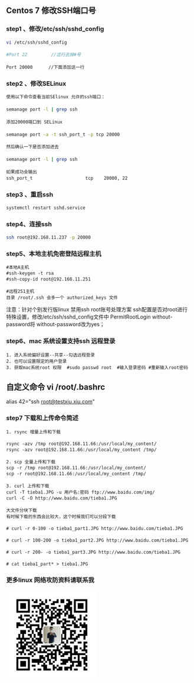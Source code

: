 
## Centos 7 修改SSH端口号

### step1 、修改/etc/ssh/sshd_config
```bash
vi /etc/ssh/sshd_config

#Port 22         //这行去掉#号

Port 20000      //下面添加这一行

```

### step2 、修改SELinux

```bash
使用以下命令查看当前SElinux 允许的ssh端口：

semanage port -l | grep ssh

添加20000端口到 SELinux

semanage port -a -t ssh_port_t -p tcp 20000

然后确认一下是否添加进去

semanage port -l | grep ssh

如果成功会输出
ssh_port_t                    tcp    20000, 22

```

### step3 、重启ssh
```bash
systemctl restart sshd.service

```
### step4、连接ssh
```bash
ssh root@192.168.11.237 -p 20000
```

### step5、本地主机免密登陆远程主机
    #本地A主机
    #ssh-keygen -t rsa
    #ssh-copy-id root@192.168.11.251

    #远程251主机
    目录 /root/.ssh 会多一个 authorized_keys 文件

注意：针对个别发行版linux 禁用ssh root账号处理方案
ssh配置是否对root进行特殊设置，修改/etc/ssh/sshd_config文件中
PermitRootLogin without-password将 without-password改为yes；

### step6、mac 系统设置支持ssh 远程登录
    1. 进入系统偏好设置--共享--勾选远程登录
    2. 也可以设置限定的用户登录
    3. 获取mac系统root 权限  #sudo passwd root  #输入登录密码 #重新输入root密码

## 自定义命令 vi /root/.bashrc

alias 42="ssh root@testxiu.xiu.com"


### step7 下载和上传命令简述
    1. rsync 增量上传和下载

    rsync -azv /tmp root@192.168.11.66:/usr/local/my_content/
    rsync -azv root@192.168.11.66:/usr/local/my_content /tmp/

    2. scp 全量上传和下载
    scp -r /tmp root@192.168.11.66:/usr/local/my_content/
    scp -r root@192.168.11.66:/usr/local/my_content /tmp/

    3. curl 上传和下载
    curl -T tieba1.JPG -u 用户名:密码 ftp://www.baidu.com/img/ 
    curl -C -O http://www.baidu.com/tieba1.JPG
    
    大文件分块下载
    有时候下载的东西会比较大，这个时候我们可以分段下载

    # curl -r 0-100 -o tieba1_part1.JPG http://www.baidu.com/tieba1.JPG

    # curl -r 100-200 -o tieba1_part2.JPG http://www.baidu.com/tieba1.JPG

    # curl -r 200- -o tieba1_part3.JPG http://www.baidu.com/tieba1.JPG

    # cat tieba1_part* > tieba1.JPG
    



### 更多linux 网络攻防资料请联系我

<img src="my.jpg" width="50%" height="50%"/>

